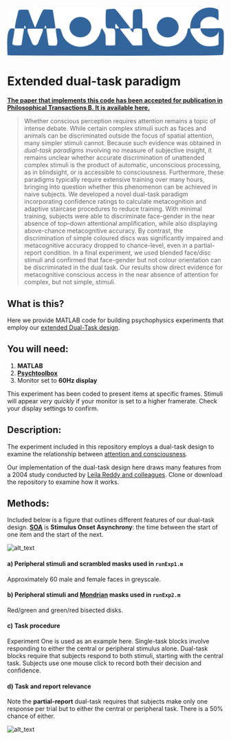 ![alt text][logo]
# Extended dual-task paradigm

[**The paper that implements this code has been accepted for publication in Philosophical Transactions B. It is available here.**](http://rstb.royalsocietypublishing.org/content/373/1755/20170352)

> Whether conscious perception requires attention remains a topic of intense debate. While certain complex stimuli such as faces and animals can be discriminated outside the focus of spatial attention, many simpler stimuli cannot. Because such evidence was obtained in *dual-task paradigms* involving no measure of subjective insight, it remains unclear whether accurate discrimination of unattended complex stimuli is the product of automatic, unconscious processing, as in blindsight, or is accessible to consciousness. Furthermore, these paradigms typically require extensive training over many hours, bringing into question whether this phenomenon can be achieved in naive subjects. We developed a novel dual-task paradigm incorporating confidence ratings to calculate metacognition and adaptive staircase procedures to reduce training. With minimal training, subjects were able to discriminate face-gender in the near absence of top–down attentional amplification, while also displaying above-chance metacognitive accuracy. By contrast, the discrimination of simple coloured discs was significantly impaired and metacognitive accuracy dropped to chance-level, even in a partial-report condition. In a final experiment, we used blended face/disc stimuli and confirmed that face-gender but not colour orientation can be discriminated in the dual task. Our results show direct evidence for metacognitive conscious access in the near absence of attention for complex, but not simple, stimuli.

## What is this?
Here we provide MATLAB code for building psychophysics experiments that employ our [extended Dual-Task design](https://en.wikipedia.org/wiki/Dual-task_paradigm). 

## You will need: 
1. **MATLAB**
2. [**Psychtoolbox**](http://psychtoolbox.org/)
3. Monitor set to **60Hz display**

This experiment has been coded to present items at specific frames. Stimuli will appear *very quickly* if your monitor is set to a higher framerate. Check your display settings to confirm.

## Description:
The experiment included in this repository employs a dual-task design to examine the relationship between [attention and consciousness](https://www.researchgate.net/profile/Naotsugu_Tsuchiya/publication/309702790_Relationship_between_selective_visual_attention_and_visual_consciousness/links/58638e3f08aebf17d3973831.pdf). 

Our implementation of the dual-task design here draws many features from a 2004 study conducted by [Leila Reddy and colleagues](http://jov.arvojournals.org/article.aspx?articleid=2121636). Clone or download the repository to examine how it works. 

## Methods:
Included below is a figure that outlines different features of our dual-task design. [**SOA**](https://en.wikipedia.org/wiki/Stimulus_onset_asynchrony) is **Stimulus Onset Asynchrony**: the time between the start of one item and the start of the next. 

![alt_text][methods]

#### a) Peripheral stimuli and scrambled masks used in `runExp1.m`
Approximately 60 male and female faces in greyscale.

#### b) Peripheral stimuli and [Mondrian](http://www.piet-mondrian.org/paintings.jsp) masks used in `runExp2.m`
Red/green and green/red bisected disks.

#### c) Task procedure 
Experiment One is used as an example here. Single-task blocks involve responding to either the central or peripheral stimulus alone. Dual-task blocks require that subjects respond to both stimuli, starting with the central task. Subjects use one mouse click to record both their decision and confidence.

#### d) Task and report relevance
Note the **partial-report** dual-task requires that subjects make only one response per trial but to either the central or peripheral task. There is a 50% chance of either.

![alt_text][avatar]

[methods]: ../master/methods-figure-Dual-Task.png "Dual-Task methods for Matthews et al. (in prep)"

[logo]: https://raw.githubusercontent.com/julian-matthews/MoNoC-practice-experiment/master/MoNoC_minimal.png "Monash Neuroscience of Consciousness"

[avatar]: https://avatars0.githubusercontent.com/u/18410581?v=3&s=96 "I'm Julian"
